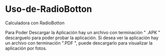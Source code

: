 # Uso-de-RadioBotton
Calculadora con RadioBotton

Para Poder Descargar la Aplicación hay un archivo con terminación " .APK " descarguelo para poder probar la  aplicación.
Si desea ver la aplicación hay un archivo con terminación ".PDF ", puede descargarlo para visualizar la aplicación por fotos.
